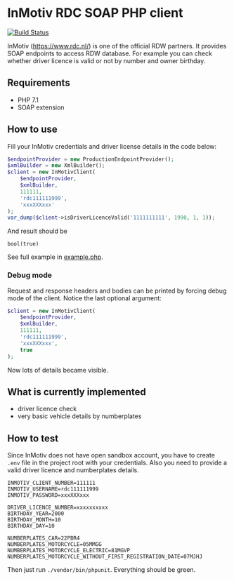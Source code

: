 # InMotiv RDC SOAP PHP client

[![Build Status](https://travis-ci.org/caseycs/inmotiv-sdk-php.svg?branch=master)](https://travis-ci.org/caseycs/inmotiv-sdk-php)

InMotiv (https://www.rdc.nl/) is one of the official RDW partners. It provides SOAP endpoints to access RDW database.
For example you can check whether driver licence is valid or not by number and owner birthday. 

## Requirements

* PHP 7.1
* SOAP extension

## How to use

Fill your InMotiv credentials and driver license details in the code below: 

```php
$endpointProvider = new ProductionEndpointProvider();
$xmlBuilder = new XmlBuilder();
$client = new InMotivClient(
    $endpointProvider,
    $xmlBuilder,
    111111,
    'rdc111111999',
    'xxxXXXxxx'
);
var_dump($client->isDriverLicenceValid('1111111111', 1990, 1, 1));
```

And result should be

```
bool(true)
```

See full example in [example.php](example.php).

### Debug mode

Request and response headers and bodies can be printed by forcing debug mode of the client.
Notice the last optional argument:

```php
$client = new InMotivClient(
    $endpointProvider,
    $xmlBuilder,
    111111,
    'rdc111111999',
    'xxxXXXxxx',
    true
);
```

Now lots of details became visible.

## What is currently implemented

* driver licence check
* very basic vehicle details by numberplates

## How to test

Since InMotiv does not have open sandbox account, you have to create `.env` file in the project root with
your credentials. Also you need to provide a valid driver licence and numberplates details.

```
INMOTIV_CLIENT_NUMBER=111111
INMOTIV_USERNAME=rdc111111999
INMOTIV_PASSWORD=xxxXXXxxx

DRIVER_LICENCE_NUMBER=xxxxxxxxxx
BIRTHDAY_YEAR=2000
BIRTHDAY_MONTH=10
BIRTHDAY_DAY=10

NUMBERPLATES_CAR=22PBR4
NUMBERPLATES_MOTORCYCLE=05MMGG
NUMBERPLATES_MOTORCYCLE_ELECTRIC=81MGVP
NUMBERPLATES_MOTORCYCLE_WITHOUT_FIRST_REGISTRATION_DATE=07MJHJ
```

Then just run `./vendor/bin/phpunit`. Everything should be green.
